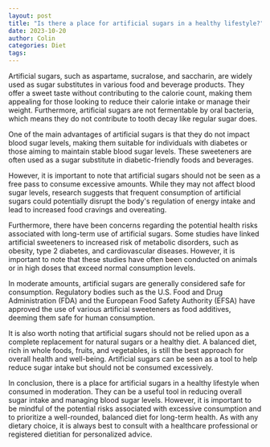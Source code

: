 ```yaml
---
layout: post
title: "Is there a place for artificial sugars in a healthy lifestyle?"
date: 2023-10-20
author: Colin
categories: Diet
tags: 
---
```


Artificial sugars, such as aspartame, sucralose, and saccharin, are widely used as sugar substitutes in various food and beverage products. They offer a sweet taste without contributing to the calorie count, making them appealing for those looking to reduce their calorie intake or manage their weight. Furthermore, artificial sugars are not fermentable by oral bacteria, which means they do not contribute to tooth decay like regular sugar does.

One of the main advantages of artificial sugars is that they do not impact blood sugar levels, making them suitable for individuals with diabetes or those aiming to maintain stable blood sugar levels. These sweeteners are often used as a sugar substitute in diabetic-friendly foods and beverages.

However, it is important to note that artificial sugars should not be seen as a free pass to consume excessive amounts. While they may not affect blood sugar levels, research suggests that frequent consumption of artificial sugars could potentially disrupt the body's regulation of energy intake and lead to increased food cravings and overeating.

Furthermore, there have been concerns regarding the potential health risks associated with long-term use of artificial sugars. Some studies have linked artificial sweeteners to increased risk of metabolic disorders, such as obesity, type 2 diabetes, and cardiovascular diseases. However, it is important to note that these studies have often been conducted on animals or in high doses that exceed normal consumption levels. 

In moderate amounts, artificial sugars are generally considered safe for consumption. Regulatory bodies such as the U.S. Food and Drug Administration (FDA) and the European Food Safety Authority (EFSA) have approved the use of various artificial sweeteners as food additives, deeming them safe for human consumption.

It is also worth noting that artificial sugars should not be relied upon as a complete replacement for natural sugars or a healthy diet. A balanced diet, rich in whole foods, fruits, and vegetables, is still the best approach for overall health and well-being. Artificial sugars can be seen as a tool to help reduce sugar intake but should not be consumed excessively.

In conclusion, there is a place for artificial sugars in a healthy lifestyle when consumed in moderation. They can be a useful tool in reducing overall sugar intake and managing blood sugar levels. However, it is important to be mindful of the potential risks associated with excessive consumption and to prioritize a well-rounded, balanced diet for long-term health. As with any dietary choice, it is always best to consult with a healthcare professional or registered dietitian for personalized advice.